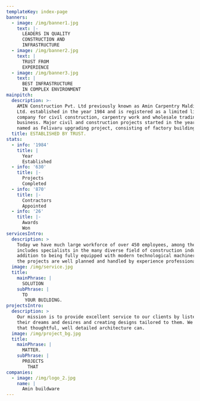 ```yaml
---
templateKey: index-page
banners:
  - image: /img/banner1.jpg
    text: |-
      LEADERS IN QUALITY
      CONSTRUCTION AND 
      INFRASTRUCTURE
  - image: /img/banner2.jpg
    text: |
      TRUST FROM 
      EXPERIENCE
  - image: /img/banner3.jpg
    text: |
      BEST INFRASTRUCTURE
      IN COMPLEX ENVIRONMENT
mainpitch:
  description: >-
    AMIN Construction Pvt. Ltd previously known as Amin Carpentry Maldives Pvt
    Ltd. established in the year 1984 and is registered as a limited liability
    company for civil construction, carpentry work and wholesale trading
    business. Major civil and construction projects started in the year 1987,
    named as Felivaru upgrading project, consisting of factory buildings. 
  title: ESTABLISHED BY TRUST.
stats:
  - info: '1984'
    title: |
      Year 
      Established
  - info: '630'
    title: |-
      Projects
      Completed
  - info: '870'
    title: |-
      Contractors 
      Appointed
  - info: '26'
    title: |-
      Awards 
      Won
servicesIntro:
  description: >
    Today we have much large workforce of over 450 employees, among them
    includes specialists in the many diverse field of construction industry. In
    addition to being fully equipped with modern technological machinery's all
    the projects are well planned and handled by experience professionals. 
  image: /img/service.jpg
  title:
    mainPhrase: |
      SOLUTION
    subPhrase: |
      TO
       YOUR BUILDING.
projectsIntro:
  description: >
    Our mission is to provide excellent service to our clients by listening to
    their dreams and desires and creating designs tailored to them. We believe
    that thoughtful, well detailed architecture can.
  image: /img/project_bg.jpg
  title:
    mainPhrase: |
      MATTER.
    subPhrase: |
      PROJECTS
        THAT
companies:
  - image: /img/logo_2.jpg
    name: |
      Amin buildware
---
```


